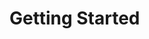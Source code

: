 <!-- TITLE: Getting Started -->
<!-- SUBTITLE: A quick summary of Getting Started -->

# Getting Started
